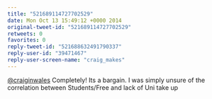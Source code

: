 ```yaml
---
title: "521689114727702529"
date: Mon Oct 13 15:49:12 +0000 2014
original-tweet-id: "521689114727702529"
retweets: 0
favorites: 0
reply-tweet-id: "521688632491790337"
reply-user-id: "39471467"
reply-user-screen-name: "craig_makes"
---
```

<a href="https://twitter.com/craiginwales">@craiginwales</a> Completely! Its a bargain. I was simply unsure of the correlation between Students/Free and lack of Uni take up
